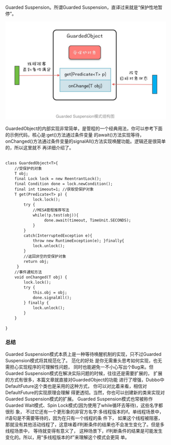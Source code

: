 ###

Guarded Suspension。所谓Guarded Suspension，直译过来就是“保护性地暂停”。  

![](./img/26-01.png)   

GuardedObject的内部实现非常简单，是管程的一个经典用法，你可以参考下面的示例代码，核心是:get()方法通过条件变量
的await()方法实现等待，onChanged()方法通过条件变量的signalAll()方法实现唤醒功能。逻辑还是很简单的，所以这里就不 再详细介绍了。  


``` 

class GuardedObject<T>{ 
    //受保护的对象
    T obj;
    final Lock lock = new ReentrantLock(); 
    final Condition done = lock.newCondition();
    final int timeout=1; //获取受保护对象
    T get(Predicate<T> p) {
            lock.lock();
        try {
            //MESA管程推荐写法 
            while(!p.test(obj)){
                 done.await(timeout, TimeUnit.SECONDS);
            }
        }
        catch(InterruptedException e){
            throw new RuntimeException(e); }finally{
            lock.unlock();
        }
        //返回非空的受保护对象
        return obj;
     }
    //事件通知方法
    void onChanged(T obj) {
        lock.lock();
        try {
            this.obj = obj;
            done.signalAll(); 
        } finally {
            lock.unlock();
        }
    } 
    
}

```



### 总结
Guarded Suspension模式本质上是一种等待唤醒机制的实现，只不过Guarded Suspension模式将其规范化了。
范化的好处 是你无需重头思考如何实现，也无需担心实现程序的可理解性问题，
同时也能避免一不小心写出个Bug来。但Guarded Suspension模式在解决实际问题的时候，往往还是需要扩展的，
扩展的方式有很多，本篇文章就直接对GuardedObject的功能 进行了增强，Dubbo中DefaultFuture这个类也是采用的这种方式，
你可以对比着来看，相信对DefaultFuture的实现原理会理解 得更透彻。当然，你也可以创建新的类来实现对Guarded Suspension模式的扩展。
Guarded Suspension模式也常被称作Guarded Wait模式、Spin Lock模式(因为使用了while循环去等待)，这些名字都很形 象，
不过它还有一个更形象的非官方名字:多线程版本的if。单线程场景中，if语句是不需要等待的，因为在只有一个线程的条 件下，
如果这个线程被阻塞，那就没有其他活动线程了，这意味着if判断条件的结果也不会发生变化了。但是多线程场景中， 等待就变得有意义了，
这种场景下，if判断条件的结果是可能发生变化的。所以，用“多线程版本的if”来理解这个模式会更简 单。